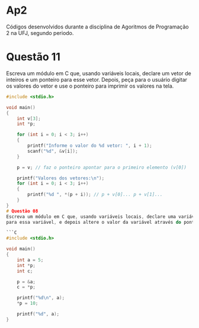 # Ap2
Códigos desenvolvidos durante a disciplina de Agoritmos de Programação 2 na UFJ, segundo periodo.
# Questão 11
Escreva um módulo em C que, usando variáveis locais, declare um vetor de inteiros e um ponteiro
para esse vetor. Depois, peça para o usuário digitar os valores do vetor e use o ponteiro para imprimir
os valores na tela.
```C
#include <stdio.h>

void main()
{
    int v[3];
    int *p;

    for (int i = 0; i < 3; i++)
    {
        printf("Informe o valor do %d vetor: ", i + 1);
        scanf("%d", &v[i]);
    }

    p = v; // faz o ponteiro apontar para o primeiro elemento (v[0])

    printf("Valores dos vetores:\n");
    for (int i = 0; i < 3; i++)
    {
        printf("%d ", *(p + i)); // p + v[0]... p + v[1]...
    }
}
# Questão 08
Escreva um módulo em C que, usando variáveis locais, declare uma variável inteira e um ponteiro
para essa variável, e depois altere o valor da variável através do ponteiro.

```C
#include <stdio.h>

void main()
{
    int a = 5;
    int *p;
    int c;

    p = &a;
    c = *p;

    printf("%d\n", a);
    *p = 10;

    printf("%d", a);
}



